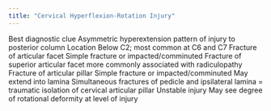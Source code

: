 ```yaml
---
title: "Cervical Hyperflexion-Rotation Injury"
---
```

Best diagnostic clue
Asymmetric hyperextension pattern of injury to posterior column
Location
Below C2; most common at C6 and C7
Fracture of articular facet
Simple fracture or impacted/comminuted
Fracture of superior articular facet more commonly associated with radiculopathy
Fracture of articular pillar
Simple fracture or impacted/comminuted
May extend into lamina
Simultaneous fractures of pedicle and ipsilateral lamina = traumatic isolation of cervical articular pillar
Unstable injury
May see degree of rotational deformity at level of injury

